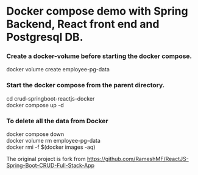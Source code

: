 # Docker compose demo with Spring Backend, React front end and Postgresql DB.

### Create a docker-volume before starting the docker compose.

docker volume create employee-pg-data <br/>

### Start the docker compose from the parent directory.
cd crud-springboot-reactjs-docker  <br/>
docker compose up -d <br/>

### To delete all the data from Docker
docker compose down <br/>
docker volume rm employee-pg-data <br/>
docker rmi -f $(docker images -aq) <br/>

The original project is fork from https://github.com/RameshMF/ReactJS-Spring-Boot-CRUD-Full-Stack-App